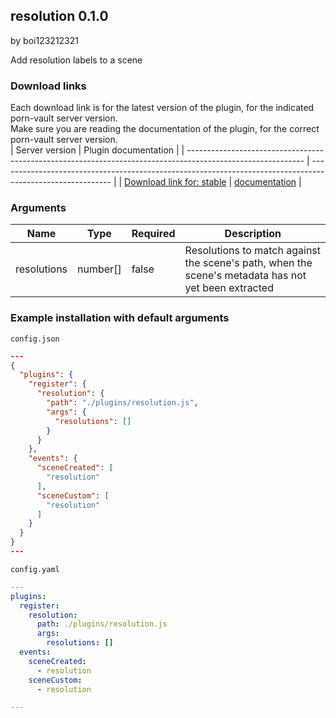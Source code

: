 ## resolution 0.1.0

by boi123212321

Add resolution labels to a scene

### Download links
Each download link is for the latest version of the plugin, for the indicated porn-vault server version.  
Make sure you are reading the documentation of the plugin, for the correct porn-vault server version.  
| Server version                                                                                              | Plugin documentation                                                                                       |
| ----------------------------------------------------------------------------------------------------------- | ---------------------------------------------------------------------------------------------------------- |
| [Download link for: stable](https://raw.githubusercontent.com/porn-vault/plugins/master/dist/resolution.js) | [documentation](https://github.com/porn-vault/porn-vault-plugins/blob/master/plugins/resolution/README.md) |


### Arguments

| Name        | Type     | Required | Description                                                                                         |
| ----------- | -------- | -------- | --------------------------------------------------------------------------------------------------- |
| resolutions | number[] | false    | Resolutions to match against the scene's path, when the scene's metadata has not yet been extracted |

### Example installation with default arguments

`config.json`

```json
---
{
  "plugins": {
    "register": {
      "resolution": {
        "path": "./plugins/resolution.js",
        "args": {
          "resolutions": []
        }
      }
    },
    "events": {
      "sceneCreated": [
        "resolution"
      ],
      "sceneCustom": [
        "resolution"
      ]
    }
  }
}
---
```

`config.yaml`

```yaml
---
plugins:
  register:
    resolution:
      path: ./plugins/resolution.js
      args:
        resolutions: []
  events:
    sceneCreated:
      - resolution
    sceneCustom:
      - resolution

---

```
